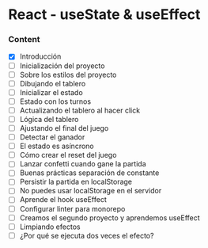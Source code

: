 # React - useState & useEffect

### Content

- [X] Introducción
- [ ] Inicialización del proyecto
- [ ] Sobre los estilos del proyecto
- [ ] Dibujando el tablero
- [ ] Inicializar el estado
- [ ] Estado con los turnos
- [ ] Actualizando el tablero al hacer click
- [ ] Lógica del tablero
- [ ] Ajustando el final del juego
- [ ] Detectar el ganador
- [ ] El estado es asíncrono
- [ ] Cómo crear el reset del juego
- [ ] Lanzar confetti cuando gane la partida
- [ ] Buenas prácticas separación de constante
- [ ] Persistir la partida en localStorage
- [ ] No puedes usar localStorage en el servidor
- [ ] Aprende el hook useEffect
- [ ] Configurar linter para monorepo
- [ ] Creamos el segundo proyecto y aprendemos useEffect
- [ ] Limpiando efectos
- [ ] ¿Por qué se ejecuta dos veces el efecto?